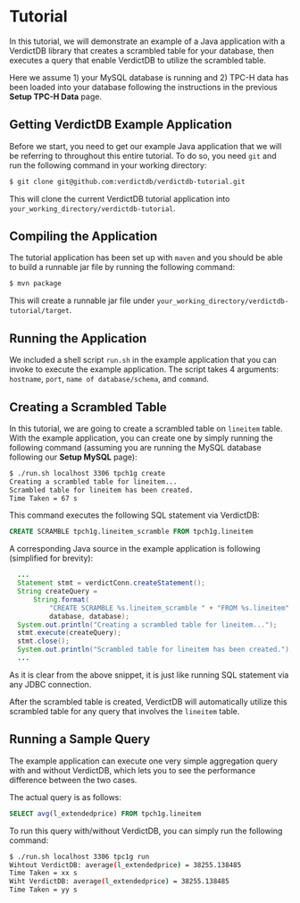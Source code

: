 # Tutorial

In this tutorial, we will demonstrate an example of a Java application with a VerdictDB library that creates a scrambled table for your database, then executes a query that enable VerdictDB to utilize the scrambled table. 

Here we assume 1) your MySQL database is running and 
2) TPC-H data has been loaded into your database following the instructions in the previous **Setup TPC-H Data** page.

## Getting VerdictDB Example Application

Before we start, you need to get our example Java application that we will be referring to throughout this entire tutorial. To do so, you need `git` and run the following command in your working directory:

```bash
$ git clone git@github.com:verdictdb/verdictdb-tutorial.git
```

This will clone the current VerdictDB tutorial application into `your_working_directory/verdictdb-tutorial`.

## Compiling the Application

The tutorial application has been set up with `maven` and you should be able to build a runnable jar file by running the following command:

```bash
$ mvn package
```

This will create a runnable jar file under `your_working_directory/verdictdb-tutorial/target`.

## Running the Application

We included a shell script `run.sh` in the example application that you can invoke to execute the example application.
The script takes 4 arguments: `hostname`, `port`, `name of database/schema`, and `command`.

## Creating a Scrambled Table

In this tutorial, we are going to create a scrambled table on `lineitem` table. 
With the example application, you can create one by simply running the following command (assuming you are running the MySQL database following our **Setup MySQL** page):

```bash
$ ./run.sh localhost 3306 tpch1g create
Creating a scrambled table for lineitem...
Scrambled table for lineitem has been created.
Time Taken = 67 s
```

This command executes the following SQL statement via VerdictDB:

```SQL
CREATE SCRAMBLE tpch1g.lineitem_scramble FROM tpch1g.lineitem
```

A corresponding Java source in the example application is following (simplified for brevity):

```java
  ...
  Statement stmt = verdictConn.createStatement();
  String createQuery =
      String.format(
          "CREATE SCRAMBLE %s.lineitem_scramble " + "FROM %s.lineitem",
          database, database);
  System.out.println("Creating a scrambled table for lineitem...");
  stmt.execute(createQuery);
  stmt.close();
  System.out.println("Scrambled table for lineitem has been created.");
  ...
```

As it is clear from the above snippet, it is just like running SQL statement via any JDBC connection.

After the scrambled table is created, VerdictDB will automatically utilize this scrambled table for any query that involves the `lineitem` table.

## Running a Sample Query

The example application can execute one very simple aggregation query with and without VerdictDB, which lets you to see the performance difference between the two cases.

The actual query is as follows:

```SQL
SELECT avg(l_extendedprice) FROM tpch1g.lineitem
```

To run this query with/without VerdictDB, you can simply run the following command:

```bash
$ ./run.sh localhost 3306 tpc1g run
Wihtout VerdictDB: average(l_extendedprice) = 38255.138485
Time Taken = xx s
Wiht VerdictDB: average(l_extendedprice) = 38255.138485
Time Taken = yy s
```







